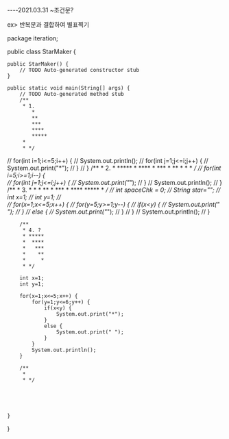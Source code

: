 ----2021.03.31
~조건문?

ex> 반복문과 결합하여 별표찍기


package iteration;

public class StarMaker {

	public StarMaker() {
		// TODO Auto-generated constructor stub
	}

	public static void main(String[] args) {
		// TODO Auto-generated method stub
		/**
		 * 1.
			*
			**
			***
			****
			*****
		 * 
		 * */
//		for(int i=1;i<=5;i++) {
//			System.out.println();
//			for(int j=1;j<=i;j++) {
//				System.out.print("*");
//			}
//		}
		/**
		 * 2.
		 * *****
		 * ****
		 * ***
		 * **
		 * *
		 * */
//		for(int i=5;i>=1;i--) {			
//			for(int j=1;j<=i;j++) {
//				System.out.print("*");
//			}
//		  System.out.println();
//		}
		/**
		 * 3.
		 *    *
		 *   **
		 *  ***
		 * ****
		  *****
		 * */
//		int spaceChk = 0;
//		String star="";
//		int x=1;
//		int y=1;
//		
//		for(x=1;x<=5;x++) {
//			for(y=5;y>=1;y--) {
//				if(x<y) {
//					System.out.print(" ");
//				}
//				else {
//					System.out.print("*");
//				}
//			}
//			System.out.println();
//		}
		
		
		
		
		
		/**
		 * 4. ?
		 * *****
		 *  ****
		 *   ***
		 *    **
		 *     *
		 * */
		
		int x=1;
		int y=1;
		
		for(x=1;x<=5;x++) {
			for(y=1;y<=6;y++) {
				if(x<y) {
					System.out.print("*");
				}
				else {
					System.out.print(" ");
				}
			}
			System.out.println();
		}
		
		/**
		 * 
		 * */
		
		

		

	}

}





